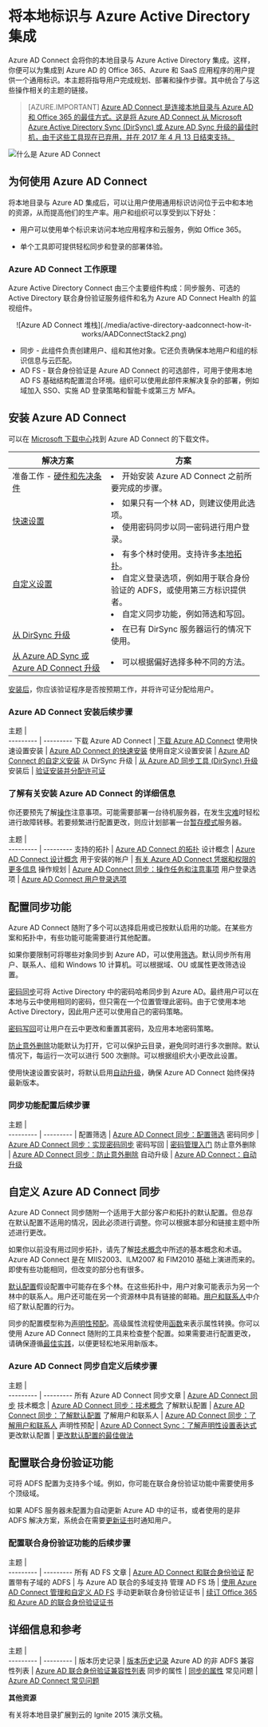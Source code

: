 <properties
	pageTitle="Azure AD Connect：将本地标识与 Azure Active Directory 集成 | Azure"
	description="Azure AD Connect 会将你的本地目录与 Azure Active Directory 集成。这样，你便可以为集成到 Azure AD 的 Office 365、Azure 和 SaaS 应用程序提供一个通用标识。"
	keywords="Azure AD Connect 介绍, Azure AD Connect 概述, 什么是 Azure AD Connect, 安装 active directory"
	services="active-directory"
	documentationCenter=""
	authors="billmath"
	manager="femila"
	editor=""/>  


<tags
	ms.service="active-directory"
	ms.workload="identity"
	ms.tgt_pltfrm="na"
	ms.devlang="na"
	ms.topic="get-started-article"
	ms.date="10/04/2016"
	ms.author="billmath"
	wacn.date="10/31/2016"/>  


# 将本地标识与 Azure Active Directory 集成

Azure AD Connect 会将你的本地目录与 Azure Active Directory 集成。这样，你便可以为集成到 Azure AD 的 Office 365、Azure 和 SaaS 应用程序的用户提供一个通用标识。本主题将指导用户完成规划、部署和操作步骤。其中统合了与这些操作相关的主题的链接。

> [AZURE.IMPORTANT] [Azure AD Connect 是连接本地目录与 Azure AD 和 Office 365 的最佳方式。这是将 Azure AD Connect 从 Microsoft Azure Active Directory Sync (DirSync) 或 Azure AD Sync 升级的最佳时机，由于这些工具现在已弃用，并在 2017 年 4 月 13 日结束支持。](/documentation/articles/active-directory-aadconnect-dirsync-deprecated/?WT.mc_id=DirSyncDepACOM)
 

![什么是 Azure AD Connect](./media/active-directory-aadconnect/arch.png)


## 为何使用 Azure AD Connect
将本地目录与 Azure AD 集成后，可以让用户使用通用标识访问位于云中和本地的资源，从而提高他们的生产率。用户和组织可以享受到以下好处：

- 用户可以使用单个标识来访问本地应用程序和云服务，例如 Office 365。

- 单个工具即可提供轻松同步和登录的部署体验。


### Azure AD Connect 工作原理
Azure Active Directory Connect 由三个主要组件构成：同步服务、可选的 Active Directory 联合身份验证服务组件和名为 Azure AD Connect Health 的监视组件。

<center>![Azure AD Connect 堆栈](./media/active-directory-aadconnect-how-it-works/AADConnectStack2.png) 
</center>

- 同步 - 此组件负责创建用户、组和其他对象。它还负责确保本地用户和组的标识信息与云匹配。
- AD FS - 联合身份验证是 Azure AD Connect 的可选部件，可用于使用本地 AD FS 基础结构配置混合环境。组织可以使用此部件来解决复杂的部署，例如域加入 SSO、实施 AD 登录策略和智能卡或第三方 MFA。


## 安装 Azure AD Connect

可以在 [Microsoft 下载中心](http://go.microsoft.com/fwlink/?LinkId=615771)找到 Azure AD Connect 的下载文件。


解决方案 | 方案
----- | ----- |
准备工作 - [硬件和先决条件](/documentation/articles/active-directory-aadconnect-prerequisites/) | <li>开始安装 Azure AD Connect 之前所要完成的步骤。</li>
[快速设置](/documentation/articles/active-directory-aadconnect-get-started-express/) | <li>如果只有一个林 AD，则建议使用此选项。</li> <li>使用密码同步以同一密码进行用户登录。</li>
[自定义设置](/documentation/articles/active-directory-aadconnect-get-started-custom/) | <li>有多个林时使用。支持许多[本地拓扑](/documentation/articles/active-directory-aadconnect-topologies/)。</li> <li>自定义登录选项，例如用于联合身份验证的 ADFS，或使用第三方标识提供者。</li> <li>自定义同步功能，例如筛选和写回。</li>
[从 DirSync 升级](/documentation/articles/active-directory-aadconnect-dirsync-upgrade-get-started/) | <li>在已有 DirSync 服务器运行的情况下使用。</li>
[从 Azure AD Sync 或 Azure AD Connect 升级](/documentation/articles/active-directory-aadconnect-upgrade-previous-version/)| <li>可以根据偏好选择多种不同的方法。</li>


[安装后](/documentation/articles/active-directory-aadconnect-whats-next/)，你应该验证程序是否按预期工作，并将许可证分配给用户。

### Azure AD Connect 安装后续步骤

主题 |  
--------- | ---------
下载 Azure AD Connect | [下载 Azure AD Connect](http://go.microsoft.com/fwlink/?LinkId=615771)
使用快速设置安装 | [Azure AD Connect 的快速安装](/documentation/articles/active-directory-aadconnect-get-started-express/)
使用自定义设置安装 | [Azure AD Connect 的自定义安装](/documentation/articles/active-directory-aadconnect-get-started-custom/)
从 DirSync 升级 | [从 Azure AD 同步工具 (DirSync) 升级](/documentation/articles/active-directory-aadconnect-dirsync-upgrade-get-started/)
安装后 | [验证安装并分配许可证](/documentation/articles/active-directory-aadconnect-whats-next/)

### 了解有关安装 Azure AD Connect 的详细信息

你还要预先了解[操作](/documentation/articles/active-directory-aadconnectsync-operations/)注意事项。可能需要部署一台待机服务器，在发生[灾难](/documentation/articles/active-directory-aadconnectsync-operations/#disaster-recovery/)时轻松进行故障转移。若要频繁进行配置更改，则应计划部署一台[暂存模式](/documentation/articles/active-directory-aadconnectsync-operations/#staging-mode/)服务器。

主题 |  
--------- | ---------
支持的拓扑 | [Azure AD Connect 的拓扑](/documentation/articles/active-directory-aadconnect-topologies/)
设计概念 | [Azure AD Connect 设计概念](/documentation/articles/active-directory-aadconnect-design-concepts/)
用于安装的帐户 | [有关 Azure AD Connect 凭据和权限的更多信息](/documentation/articles/active-directory-aadconnect-accounts-permissions/)
操作规划 | [Azure AD Connect 同步：操作任务和注意事项](/documentation/articles/active-directory-aadconnectsync-operations/)
用户登录选项 | [Azure AD Connect 用户登录选项](/documentation/articles/active-directory-aadconnect-user-signin/)

## 配置同步功能
Azure AD Connect 随附了多个可以选择启用或已按默认启用的功能。在某些方案和拓扑中，有些功能可能需要进行其他配置。

如果你要限制可将哪些对象同步到 Azure AD，可以使用[筛选](/documentation/articles/active-directory-aadconnectsync-configure-filtering/)。默认同步所有用户、联系人、组和 Windows 10 计算机。可以根据域、OU 或属性更改筛选设置。

[密码同步](/documentation/articles/active-directory-aadconnectsync-implement-password-synchronization/)可将 Active Directory 中的密码哈希同步到 Azure AD。最终用户可以在本地与云中使用相同的密码，但只需在一个位置管理此密码。由于它使用本地 Active Directory，因此用户还可以使用自己的密码策略。

[密码写回](/documentation/articles/active-directory-passwords-getting-started/)可让用户在云中更改和重置其密码，及应用本地密码策略。

[防止意外删除](/documentation/articles/active-directory-aadconnectsync-feature-prevent-accidental-deletes/)功能默认为打开，它可以保护云目录，避免同时进行多次删除。默认情况下，每运行一次可以进行 500 次删除。可以根据组织大小更改此设置。

使用快速设置安装时，将默认启用[自动升级](/documentation/articles/active-directory-aadconnect-feature-automatic-upgrade/)，确保 Azure AD Connect 始终保持最新版本。

### 同步功能配置后续步骤

主题 |  
--------- | --------- |
配置筛选 | [Azure AD Connect 同步：配置筛选](/documentation/articles/active-directory-aadconnectsync-configure-filtering/)
密码同步 | [Azure AD Connect 同步：实现密码同步](/documentation/articles/active-directory-aadconnectsync-implement-password-synchronization/)
密码写回 | [密码管理入门](/documentation/articles/active-directory-passwords-getting-started/)
防止意外删除 | [Azure AD Connect 同步：防止意外删除](/documentation/articles/active-directory-aadconnectsync-feature-prevent-accidental-deletes/)
自动升级 | [Azure AD Connect：自动升级](/documentation/articles/active-directory-aadconnect-feature-automatic-upgrade/)

## 自定义 Azure AD Connect 同步
Azure AD Connect 同步随附一个适用于大部分客户和拓扑的默认配置。但总存在默认配置不适用的情况，因此必须进行调整。你可以根据本部分和链接主题中所述进行更改。

如果你以前没有用过同步拓扑，请先了解[技术概念](/documentation/articles/active-directory-aadconnectsync-technical-concepts/)中所述的基本概念和术语。Azure AD Connect 是在 MIIS2003、ILM2007 和 FIM2010 基础上演进而来的。即使有些功能相同，但改变的部分也有很多。

[默认配置](/documentation/articles/active-directory-aadconnectsync-understanding-default-configuration/)假设配置中可能存在多个林。在这些拓扑中，用户对象可能表示为另一个林中的联系人。用户还可能在另一个资源林中具有链接的邮箱。[用户和联系人](/documentation/articles/active-directory-aadconnectsync-understanding-users-and-contacts/)中介绍了默认配置的行为。

同步的配置模型称为[声明性预配](/documentation/articles/active-directory-aadconnectsync-understanding-declarative-provisioning-expressions/)。高级属性流程使用[函数](/documentation/articles/active-directory-aadconnectsync-functions-reference/)来表示属性转换。你可以使用 Azure AD Connect 随附的工具来检查整个配置。如果需要进行配置更改，请确保遵循[最佳实践](/documentation/articles/active-directory-aadconnectsync-best-practices-changing-default-configuration/)，以便更轻松地采用新版本。

### Azure AD Connect 同步自定义后续步骤

主题 |  
--------- | ---------
所有 Azure AD Connect 同步文章 | [Azure AD Connect 同步](/documentation/articles/active-directory-aadconnectsync-whatis/)
技术概念 | [Azure AD Connect 同步：技术概念](/documentation/articles/active-directory-aadconnectsync-technical-concepts/)
了解默认配置 | [Azure AD Connect 同步：了解默认配置](/documentation/articles/active-directory-aadconnectsync-understanding-default-configuration/)
了解用户和联系人 | [Azure AD Connect 同步：了解用户和联系人](/documentation/articles/active-directory-aadconnectsync-understanding-users-and-contacts/)
声明性预配 | [Azure AD Connect Sync：了解声明性设置表达式](/documentation/articles/active-directory-aadconnectsync-understanding-declarative-provisioning-expressions/)
更改默认配置 | [更改默认配置的最佳做法](/documentation/articles/active-directory-aadconnectsync-best-practices-changing-default-configuration/)

## 配置联合身份验证功能
可将 ADFS 配置为支持多个域。例如，你可能在联合身份验证功能中需要使用多个顶级域。

如果 ADFS 服务器未配置为自动更新 Azure AD 中的证书，或者使用的是非 ADFS 解决方案，系统会在需要[更新证书](/documentation/articles/active-directory-aadconnect-o365-certs/)时通知用户。

### 配置联合身份验证功能的后续步骤

主题 |  
--------- | ---------
所有 AD FS 文章 | [Azure AD Connect 和联合身份验证](/documentation/articles/active-directory-aadconnectfed-whatis/)
配置带有子域的 ADFS | 与 Azure AD 联合的多域支持
管理 AD FS 场 | [使用 Azure AD Connect 管理和自定义 AD FS](/documentation/articles/active-directory-aadconnect-federation-management/)
手动更新联合身份验证证书 | [续订 Office 365 和 Azure AD 的联合身份验证证书](/documentation/articles/active-directory-aadconnect-o365-certs/)

## 详细信息和参考

主题 |  
--------- | --------- |
版本历史记录 | [版本历史记录](/documentation/articles/active-directory-aadconnect-version-history/)
Azure AD 的非 ADFS 兼容性列表 | [Azure AD 联合身份验证兼容性列表](/documentation/articles/active-directory-aadconnect-federation-compatibility/)
同步的属性 | [同步的属性](/documentation/articles/active-directory-aadconnectsync-attributes-synchronized/)
常见问题 | [Azure AD Connect 常见问题](/documentation/articles/active-directory-aadconnect-faq/)


**其他资源**


有关将本地目录扩展到云的 Ignite 2015 演示文稿。

<!---HONumber=Mooncake_1024_2016-->
